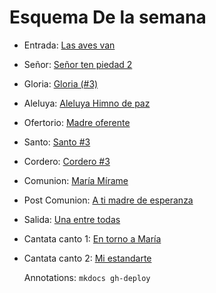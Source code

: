 # Esquema De la semana

- Entrada: [Las aves van](salida/las_aves_van.md)
- Señor: [Señor ten piedad 2](senior_ten_piedad/senior_2.md)
- Gloria: [Gloria (#3)](gloria/gloria_3.md)
- Aleluya: [Aleluya Himno de paz](aleluya/himno_de_paz.md)
- Ofertorio: [Madre oferente](salida/madre_oferente.md)
- Santo: [Santo #3](santo/santo_3.md)
- Cordero: [Cordero #3](cordero/cordero_2.md)
- Comunion: [María Mírame](salida/maria_mirame.md)
- Post Comunion: [A ti madre de esperanza](salida/a_ti_madre_de_esperanza.md)
- Salida: [Una entre todas](salida/una_entre_todas.md)

- Cantata canto 1: [En torno a María](salida/en_torno_a_maria.md)
- Cantata canto 2: [Mi estandarte](salida/mi_estandarte.md)

  Annotations:
  `mkdocs gh-deploy`
